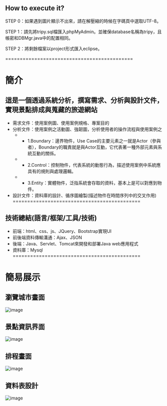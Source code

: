 ## How to execute it?
STEP 0：如果遇到圖片顯示不出來，請在解壓縮的時候在字碼頁中選取UTF-8。  

STEP 1：請先將tripy.sql檔匯入phpMyAdmin。並確保database名稱為tripy，且帳密和DBMgr.java中的配置相同。   

STEP 2：將剩餘檔案以project形式匯入eclipse。 

============================================
# 簡介
## 這是一個透過系統分析，撰寫需求、分析與設計文件，實現景點排成與蒐藏的旅遊網站
* 需求文件：使用案例圖、使用案例規格、專案目的
* 分析文件：使用案例之活動圖、強韌圖，分析使用者的操作流程與使用案例之
  * * 1.Boundary：邊界物件，Use Case的主要元素之一就是Actor（參與者），Boundary的職責就是與Actor互動，它代表著一種外部元素與系統互動的關係。
  * * 2.Control：控制物件，代表系統的動態行為，描述使用案例中系統應具有的規則與處理邏輯。
  * * 3.Entity：實體物件，泛指系統會存取的資料，基本上是可以對應到物件。
* 設計文件：資料庫的設計、循序圖繪製(描述物件在時間序列中的交叉作用)
============================================
## 技術總結(語言/框架/工具/技術)
+ 前端：html、css、js、JQuery、Bootstrap實現UI
+ 前後端資料傳輸溝通：Ajax、JSON
+ 後端：Java、Servlet、Tomcat來開發和部署Java web應用程式
+ 資料庫：Mysql
============================================
# 簡易展示
## 瀏覽城市畫面
![image](https://github.com/manipulateed/Tripy/assets/86423307/fe60dd2e-c706-4fb6-8a08-1851747ce0f3)

## 景點資訊界面
![image](https://github.com/manipulateed/Tripy/assets/86423307/ce3884d4-fcb5-4d39-b184-c9060e6d4966)

## 排程畫面
![image](https://github.com/manipulateed/Tripy/assets/86423307/e0c8921f-9a24-4ed8-950a-0c6d5e455339)

## 資料表設計
![image](https://github.com/manipulateed/Tripy/assets/86423307/9d5a31e5-fc46-41c8-8ca2-7d9bd177f027)
